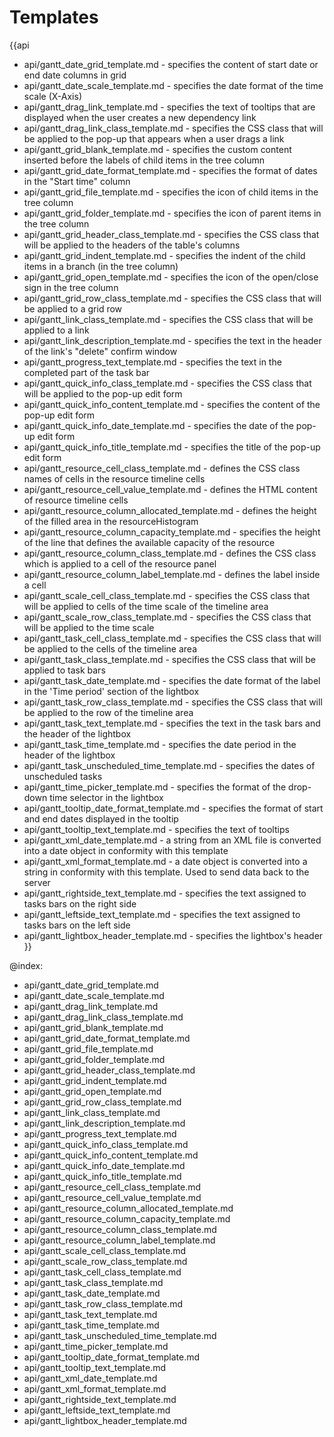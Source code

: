 

Templates
=======

{{api
- api/gantt_date_grid_template.md - specifies the content of start date or end date columns in grid
- api/gantt_date_scale_template.md - specifies the date format of the time scale (X-Axis)
- api/gantt_drag_link_template.md - specifies the text of tooltips that are displayed when the user creates a new dependency link
- api/gantt_drag_link_class_template.md - specifies the CSS class that will be applied to the pop-up that appears when a user drags a link
- api/gantt_grid_blank_template.md - specifies the custom content inserted before the labels of child items in the tree column
- api/gantt_grid_date_format_template.md - specifies the format of dates in the "Start time" column
- api/gantt_grid_file_template.md - specifies the icon of child items in the tree column
- api/gantt_grid_folder_template.md - specifies the icon of parent items in the tree column
- api/gantt_grid_header_class_template.md - specifies the CSS class that will be applied to the headers of the table's columns
- api/gantt_grid_indent_template.md - specifies the indent  of the child items in a branch (in the tree column)
- api/gantt_grid_open_template.md - specifies the icon of the open/close sign in the tree column
- api/gantt_grid_row_class_template.md - specifies the CSS class that will be applied to a grid row
- api/gantt_link_class_template.md - specifies the CSS class that will be applied to a link
- api/gantt_link_description_template.md - specifies the text in the header of the link's "delete" confirm window
- api/gantt_progress_text_template.md - specifies the text in the completed part of the task bar
- api/gantt_quick_info_class_template.md - specifies the CSS class that will be applied to  the pop-up edit form
- api/gantt_quick_info_content_template.md - specifies the content of the pop-up edit form
- api/gantt_quick_info_date_template.md - specifies the date of the pop-up edit form
- api/gantt_quick_info_title_template.md - specifies the title of the pop-up edit form
- api/gantt_resource_cell_class_template.md - defines the CSS class names of cells in the resource timeline cells
- api/gantt_resource_cell_value_template.md - defines the HTML content of resource timeline cells
- api/gantt_resource_column_allocated_template.md - defines the height of the filled area in the resourceHistogram
- api/gantt_resource_column_capacity_template.md - specifies the height of the line that defines the available capacity of the resource
- api/gantt_resource_column_class_template.md - defines the CSS class which is applied to a cell of the resource panel
- api/gantt_resource_column_label_template.md - defines the label inside a cell
- api/gantt_scale_cell_class_template.md - specifies the CSS class that will be applied to cells of the time scale of the timeline area
- api/gantt_scale_row_class_template.md - specifies the CSS class that will be applied to the time scale
- api/gantt_task_cell_class_template.md - specifies the CSS class that will be applied to the cells of the timeline area
- api/gantt_task_class_template.md - specifies the CSS class that will be applied to task bars
- api/gantt_task_date_template.md - specifies the date format of the label in the 'Time period' section of the lightbox
- api/gantt_task_row_class_template.md - specifies the CSS class that will be applied to the row of the timeline area
- api/gantt_task_text_template.md - specifies the text in the task bars and the header of the lightbox
- api/gantt_task_time_template.md - specifies the date period in the header of the lightbox
- api/gantt_task_unscheduled_time_template.md - specifies the dates of unscheduled tasks
- api/gantt_time_picker_template.md - specifies the format of the drop-down time selector in the lightbox
- api/gantt_tooltip_date_format_template.md - specifies the format of start and end dates displayed in the tooltip
- api/gantt_tooltip_text_template.md - specifies the text of tooltips
- api/gantt_xml_date_template.md - a string from an XML file is converted into a date object in conformity with this template
- api/gantt_xml_format_template.md - a date object is converted into a string in conformity with this template. Used to send data back to the server
- api/gantt_rightside_text_template.md - specifies the text assigned to tasks bars on the right side
- api/gantt_leftside_text_template.md - specifies the text assigned to tasks bars on the left side
- api/gantt_lightbox_header_template.md - specifies the lightbox's header
}}

@index:
- api/gantt_date_grid_template.md
- api/gantt_date_scale_template.md
- api/gantt_drag_link_template.md
- api/gantt_drag_link_class_template.md
- api/gantt_grid_blank_template.md
- api/gantt_grid_date_format_template.md
- api/gantt_grid_file_template.md
- api/gantt_grid_folder_template.md
- api/gantt_grid_header_class_template.md
- api/gantt_grid_indent_template.md
- api/gantt_grid_open_template.md
- api/gantt_grid_row_class_template.md
- api/gantt_link_class_template.md
- api/gantt_link_description_template.md
- api/gantt_progress_text_template.md
- api/gantt_quick_info_class_template.md
- api/gantt_quick_info_content_template.md
- api/gantt_quick_info_date_template.md
- api/gantt_quick_info_title_template.md
- api/gantt_resource_cell_class_template.md
- api/gantt_resource_cell_value_template.md
- api/gantt_resource_column_allocated_template.md
- api/gantt_resource_column_capacity_template.md
- api/gantt_resource_column_class_template.md
- api/gantt_resource_column_label_template.md
- api/gantt_scale_cell_class_template.md
- api/gantt_scale_row_class_template.md
- api/gantt_task_cell_class_template.md
- api/gantt_task_class_template.md
- api/gantt_task_date_template.md
- api/gantt_task_row_class_template.md
- api/gantt_task_text_template.md
- api/gantt_task_time_template.md
- api/gantt_task_unscheduled_time_template.md
- api/gantt_time_picker_template.md
- api/gantt_tooltip_date_format_template.md
- api/gantt_tooltip_text_template.md
- api/gantt_xml_date_template.md
- api/gantt_xml_format_template.md
- api/gantt_rightside_text_template.md
- api/gantt_leftside_text_template.md
- api/gantt_lightbox_header_template.md


